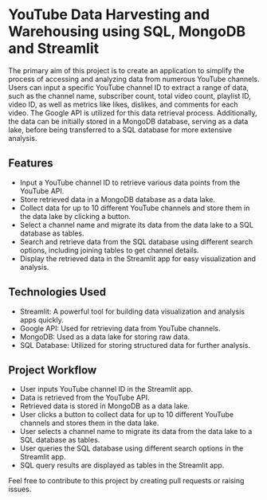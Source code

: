# YouTube Data Harvesting and Warehousing using SQL, MongoDB and Streamlit
The primary aim of this project is to create an application to simplify the process of accessing and analyzing data from numerous YouTube channels. Users can input a specific YouTube channel ID to extract a range of data, such as the channel name, subscriber count, total video count, playlist ID, video ID, as well as metrics like likes, dislikes, and comments for each video. The Google API is utilized for this data retrieval process. Additionally, the data can be initially stored in a MongoDB database, serving as a data lake, before being transferred to a SQL database for more extensive analysis.

## Features

- Input a YouTube channel ID to retrieve various data points from the YouTube API.
- Store retrieved data in a MongoDB database as a data lake.
- Collect data for up to 10 different YouTube channels and store them in the data lake by clicking a button.
- Select a channel name and migrate its data from the data lake to a SQL database as tables.
- Search and retrieve data from the SQL database using different search options, including joining tables to get channel details.
- Display the retrieved data in the Streamlit app for easy visualization and analysis.
  
## Technologies Used

- Streamlit: A powerful tool for building data visualization and analysis apps quickly.
- Google API: Used for retrieving data from YouTube channels.
- MongoDB: Used as a data lake for storing raw data.
- SQL Database: Utilized for storing structured data for further analysis.



## Project Workflow
- User inputs YouTube channel ID in the Streamlit app.
- Data is retrieved from the YouTube API.
- Retrieved data is stored in MongoDB as a data lake.
- User clicks a button to collect data for up to 10 different YouTube channels and stores them in the data lake.
- User selects a channel name to migrate its data from the data lake to a SQL database as tables.
- User queries the SQL database using different search options in the Streamlit app.
- SQL query results are displayed as tables in the Streamlit app.

Feel free to contribute to this project by creating pull requests or raising issues.
